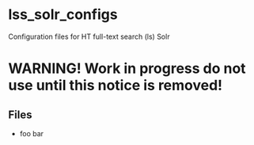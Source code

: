 # lss_solr_configs
Configuration files for HT full-text search (ls) Solr

# WARNING!  Work in progress do not use until this notice is removed!
## Files
* foo bar
